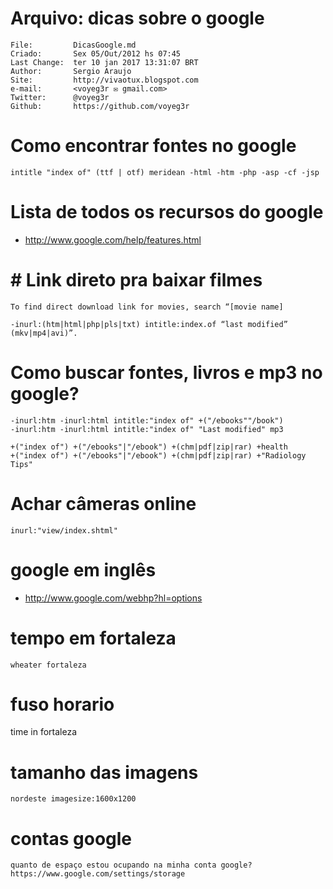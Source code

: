 # Arquivo: dicas sobre o google

 ```
 File:		   DicasGoogle.md
 Criado:       Sex 05/Out/2012 hs 07:45
 Last Change:  ter 10 jan 2017 13:31:07 BRT
 Author:	   Sergio Araujo
 Site:		   http://vivaotux.blogspot.com
 e-mail:       <voyeg3r ✉ gmail.com>
 Twitter:	   @voyeg3r
 Github:       https://github.com/voyeg3r
 ```

# Como encontrar fontes no google

	intitle "index of" (ttf | otf) meridean -html -htm -php -asp -cf -jsp

# Lista de todos os recursos do google
* http://www.google.com/help/features.html

# # Link direto pra baixar filmes

    To find direct download link for movies, search “[movie name]

    -inurl:(htm|html|php|pls|txt) intitle:index.of “last modified” (mkv|mp4|avi)”.

# Como buscar fontes, livros e mp3 no google?

    -inurl:htm -inurl:html intitle:"index of" +("/ebooks""/book")
    -inurl:htm -inurl:html intitle:"index of" "Last modified" mp3

    +("index of") +("/ebooks"|"/ebook") +(chm|pdf|zip|rar) +health
    +("index of") +("/ebooks"|"/ebook") +(chm|pdf|zip|rar) +"Radiology Tips"

# Achar câmeras online

    inurl:"view/index.shtml"

# google em inglês
* http://www.google.com/webhp?hl=options

# tempo em fortaleza

	wheater fortaleza

# fuso horario

   time in fortaleza

#  tamanho das imagens

    nordeste imagesize:1600x1200

# contas google

    quanto de espaço estou ocupando na minha conta google?
    https://www.google.com/settings/storage

